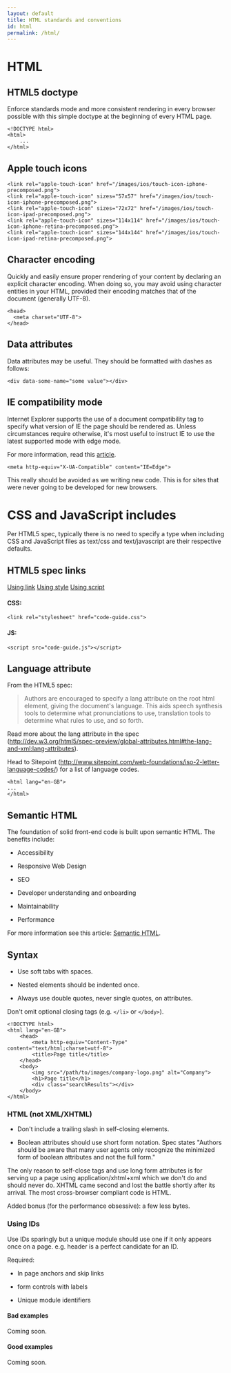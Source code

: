 ```yaml
---
layout: default
title: HTML standards and conventions
id: html
permalink: /html/
---
```


# HTML

## HTML5 doctype

Enforce standards mode and more consistent rendering in every browser possible with this simple doctype at the beginning of every HTML page.

	<!DOCTYPE html>
	<html>
		...
	</html>


## Apple touch icons

	<link rel="apple-touch-icon" href="/images/ios/touch-icon-iphone-precomposed.png">
	<link rel="apple-touch-icon" sizes="57x57" href="/images/ios/touch-icon-iphone-precomposed.png">
	<link rel="apple-touch-icon" sizes="72x72" href="/images/ios/touch-icon-ipad-precomposed.png">
	<link rel="apple-touch-icon" sizes="114x114" href="/images/ios/touch-icon-iphone-retina-precomposed.png">
	<link rel="apple-touch-icon" sizes="144x144" href="/images/ios/touch-icon-ipad-retina-precomposed.png">

## Character encoding

Quickly and easily ensure proper rendering of your content by declaring an explicit character encoding. When doing so, you may avoid using character entities in your HTML, provided their encoding matches that of the document (generally UTF-8).

	<head>
	  <meta charset="UTF-8">
	</head>

## Data attributes

Data attributes may be useful. They should be formatted with dashes as follows:

	<div data-some-name="some value"></div>

## IE compatibility mode

Internet Explorer supports the use of a document compatibility <meta> tag to specify what version of IE the page should be rendered as. Unless circumstances require otherwise, it's most useful to instruct IE to use the latest supported mode with edge mode.

For more information, read this [article](http://stackoverflow.com/questions/6771258/whats-the-difference-if-meta-http-equiv-x-ua-compatible-content-ie-edge-e).

	<meta http-equiv="X-UA-Compatible" content="IE=Edge">

This really should be avoided as we writing new code. This is for sites that were never going to be developed for new browsers.

# CSS and JavaScript includes

Per HTML5 spec, typically there is no need to specify a type when including CSS and JavaScript files as text/css and text/javascript are their respective defaults.

## HTML5 spec links

[Using link](http://www.w3.org/TR/2011/WD-html5-20110525/semantics.html#the-link-element)
[Using style](http://www.w3.org/TR/2011/WD-html5-20110525/semantics.html#the-style-element)
[Using script](http://www.w3.org/TR/2011/WD-html5-20110525/scripting-1.html#the-script-element)

#### CSS:

	<link rel="stylesheet" href="code-guide.css">

#### JS:

	<script src="code-guide.js"></script>

## Language attribute

From the HTML5 spec:

> Authors are encouraged to specify a lang attribute on the root html element, giving the document's language. This aids speech synthesis tools to determine what pronunciations to use, translation tools to determine what rules to use, and so forth.

Read more about the lang attribute in the spec (http://dev.w3.org/html5/spec-preview/global-attributes.html#the-lang-and-xml:lang-attributes).

Head to Sitepoint (http://www.sitepoint.com/web-foundations/iso-2-letter-language-codes/) for a list of language codes.

	<html lang="en-GB">
	...
	</html>

## Semantic HTML

The foundation of solid front-end code is built upon semantic HTML. The benefits include:

* Accessibility

* Responsive Web Design

* SEO

* Developer understanding and onboarding

* Maintainability

* Performance

For more information see this article: [Semantic HTML](http://adamsilver.github.io/articles/semantic-html/).

## Syntax

* Use soft tabs with spaces.

* Nested elements should be indented once.

* Always use double quotes, never single quotes, on attributes.

Don't omit optional closing tags (e.g. `</li>` or `</body>`).

	<!DOCTYPE html>
	<html lang="en-GB">
		<head>
			<meta http-equiv="Content-Type" content="text/html;charset=utf-8">
			<title>Page title</title>
		</head>
		<body>
			<img src="/path/to/images/company-logo.png" alt="Company">
			<h1>Page title</h1>
			<div class="searchResults"></div>
		</body>
	</html>

### HTML (not XML/XHTML)

* Don't include a trailing slash in self-closing elements.

* Boolean attributes should use short form notation. Spec states "Authors should be aware that many user agents only recognize the minimized form of boolean attributes and not the full form."

The only reason to self-close tags and use long form attributes is for serving up a page using application/xhtml+xml which we don't do and should never do. XHTML came second and lost the battle shortly after its arrival. The most cross-browser compliant code is HTML.

Added bonus (for the performance obsessive): a few less bytes.

### Using IDs

Use IDs sparingly but a unique module should use one if it only appears once on a page. e.g. header is a perfect candidate for an ID.

Required:

* In page anchors and skip links

* form controls with labels

* Unique module identifiers

#### Bad examples

Coming soon.

#### Good examples

Coming soon.